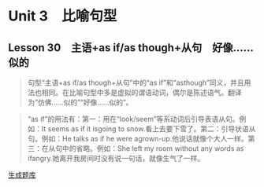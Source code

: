 ﻿ # Unit 3　比喻句型
 ## Lesson 30　主语+as if/as though+从句　好像……似的
 
> 句型“主语+as if/as though+从句”中的“as if”和“asthough”同义，并且用法也相同。在比喻句型中多是虚拟的谓语动词，偶尔是陈述语气。翻译为“仿佛……似的”“好像……似的”。

> “as if”的用法有：第一：用在“look/seem”等系动词后引导表语从句。例如：It seems as if it isgoing to snow.看上去要下雪了。第二：引导状语从句。例如：He talks as if he were agrown-up.他说话就像个大人一样。第三：在从句中的省略。例如：She left my room without any words as ifangry.她离开我房间时没有说一句话，就像生气了一样。


 [生成题库](./sentence/f030.json)